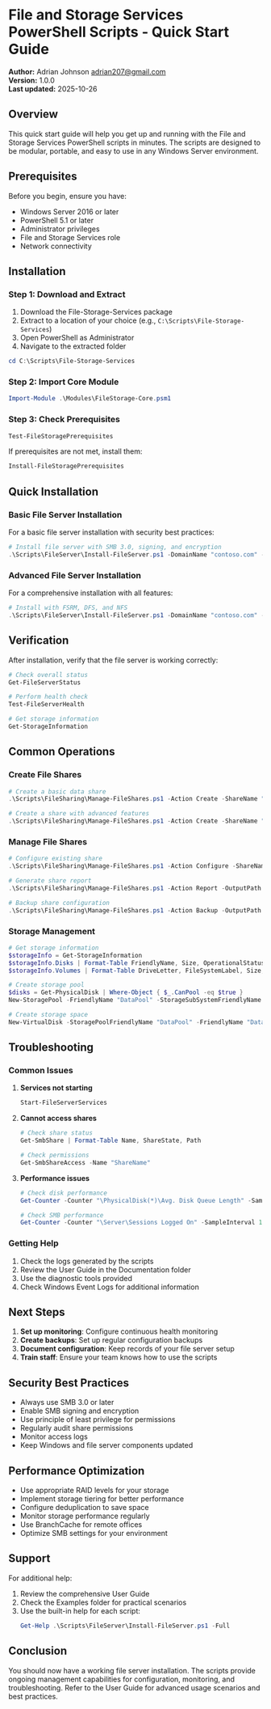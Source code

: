 # File and Storage Services PowerShell Scripts - Quick Start Guide

**Author:** Adrian Johnson <adrian207@gmail.com>  
**Version:** 1.0.0  
**Last updated:** 2025-10-26

## Overview

This quick start guide will help you get up and running with the File and Storage Services PowerShell scripts in minutes. The scripts are designed to be modular, portable, and easy to use in any Windows Server environment.

## Prerequisites

Before you begin, ensure you have:

- Windows Server 2016 or later
- PowerShell 5.1 or later
- Administrator privileges
- File and Storage Services role
- Network connectivity

## Installation

### Step 1: Download and Extract

1. Download the File-Storage-Services package
2. Extract to a location of your choice (e.g., `C:\Scripts\File-Storage-Services`)
3. Open PowerShell as Administrator
4. Navigate to the extracted folder

```powershell
cd C:\Scripts\File-Storage-Services
```

### Step 2: Import Core Module

```powershell
Import-Module .\Modules\FileStorage-Core.psm1
```

### Step 3: Check Prerequisites

```powershell
Test-FileStoragePrerequisites
```

If prerequisites are not met, install them:

```powershell
Install-FileStoragePrerequisites
```

## Quick Installation

### Basic File Server Installation

For a basic file server installation with security best practices:

```powershell
# Install file server with SMB 3.0, signing, and encryption
.\Scripts\FileServer\Install-FileServer.ps1 -DomainName "contoso.com" -EnableSMB3 -RequireSigning -EnableEncryption
```

### Advanced File Server Installation

For a comprehensive installation with all features:

```powershell
# Install with FSRM, DFS, and NFS
.\Scripts\FileServer\Install-FileServer.ps1 -DomainName "contoso.com" -EnableSMB3 -RequireSigning -EnableEncryption -EnableFSRM -EnableDFS -EnableNFS
```

## Verification

After installation, verify that the file server is working correctly:

```powershell
# Check overall status
Get-FileServerStatus

# Perform health check
Test-FileServerHealth

# Get storage information
Get-StorageInformation
```

## Common Operations

### Create File Shares

```powershell
# Create a basic data share
.\Scripts\FileSharing\Manage-FileShares.ps1 -Action Create -ShareName "Data" -Path "C:\Shares\Data" -Description "Data Share" -FullAccess @("Administrators") -ReadAccess @("Users")

# Create a share with advanced features
.\Scripts\FileSharing\Manage-FileShares.ps1 -Action Create -ShareName "Projects" -Path "C:\Shares\Projects" -Description "Projects Share" -FullAccess @("Administrators") -ReadAccess @("Users") -EnableAccessBasedEnumeration -EnableOfflineFiles
```

### Manage File Shares

```powershell
# Configure existing share
.\Scripts\FileSharing\Manage-FileShares.ps1 -Action Configure -ShareName "Data" -EnableAccessBasedEnumeration -EnableOfflineFiles -CachingMode "Documents"

# Generate share report
.\Scripts\FileSharing\Manage-FileShares.ps1 -Action Report -OutputPath "C:\Reports\FileShares.html" -IncludePermissions -IncludeUsage

# Backup share configuration
.\Scripts\FileSharing\Manage-FileShares.ps1 -Action Backup -OutputPath "C:\Backups\FileShares.xml"
```

### Storage Management

```powershell
# Get storage information
$storageInfo = Get-StorageInformation
$storageInfo.Disks | Format-Table FriendlyName, Size, OperationalStatus
$storageInfo.Volumes | Format-Table DriveLetter, FileSystemLabel, Size, SizeRemaining

# Create storage pool
$disks = Get-PhysicalDisk | Where-Object { $_.CanPool -eq $true }
New-StoragePool -FriendlyName "DataPool" -StorageSubSystemFriendlyName "Windows Storage*" -PhysicalDisks $disks

# Create storage space
New-VirtualDisk -StoragePoolFriendlyName "DataPool" -FriendlyName "DataSpace" -Size 1TB -ResiliencySettingName "Mirror"
```

## Troubleshooting

### Common Issues

1. **Services not starting**
   ```powershell
   Start-FileServerServices
   ```

2. **Cannot access shares**
   ```powershell
   # Check share status
   Get-SmbShare | Format-Table Name, ShareState, Path
   
   # Check permissions
   Get-SmbShareAccess -Name "ShareName"
   ```

3. **Performance issues**
   ```powershell
   # Check disk performance
   Get-Counter -Counter "\PhysicalDisk(*)\Avg. Disk Queue Length" -SampleInterval 1 -MaxSamples 5
   
   # Check SMB performance
   Get-Counter -Counter "\Server\Sessions Logged On" -SampleInterval 1 -MaxSamples 5
   ```

### Getting Help

1. Check the logs generated by the scripts
2. Review the User Guide in the Documentation folder
3. Use the diagnostic tools provided
4. Check Windows Event Logs for additional information

## Next Steps

1. **Set up monitoring**: Configure continuous health monitoring
2. **Create backups**: Set up regular configuration backups
3. **Document configuration**: Keep records of your file server setup
4. **Train staff**: Ensure your team knows how to use the scripts

## Security Best Practices

- Always use SMB 3.0 or later
- Enable SMB signing and encryption
- Use principle of least privilege for permissions
- Regularly audit share permissions
- Monitor access logs
- Keep Windows and file server components updated

## Performance Optimization

- Use appropriate RAID levels for your storage
- Implement storage tiering for better performance
- Configure deduplication to save space
- Monitor storage performance regularly
- Use BranchCache for remote offices
- Optimize SMB settings for your environment

## Support

For additional help:

1. Review the comprehensive User Guide
2. Check the Examples folder for practical scenarios
3. Use the built-in help for each script:
   ```powershell
   Get-Help .\Scripts\FileServer\Install-FileServer.ps1 -Full
   ```

## Conclusion

You should now have a working file server installation. The scripts provide ongoing management capabilities for configuration, monitoring, and troubleshooting. Refer to the User Guide for advanced usage scenarios and best practices.
